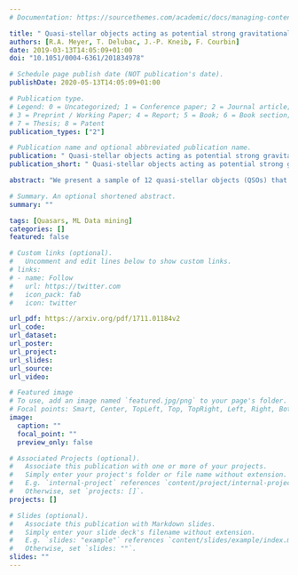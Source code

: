 ```yaml
---
# Documentation: https://sourcethemes.com/academic/docs/managing-content/

title: " Quasi-stellar objects acting as potential strong gravitational lenses in the SDSS-III BOSS survey "
authors: [R.A. Meyer, T. Delubac, J.-P. Kneib, F. Courbin]
date: 2019-03-13T14:05:09+01:00
doi: "10.1051/0004-6361/201834978"

# Schedule page publish date (NOT publication's date).
publishDate: 2020-05-13T14:05:09+01:00

# Publication type.
# Legend: 0 = Uncategorized; 1 = Conference paper; 2 = Journal article;
# 3 = Preprint / Working Paper; 4 = Report; 5 = Book; 6 = Book section;
# 7 = Thesis; 8 = Patent
publication_types: ["2"]

# Publication name and optional abbreviated publication name.
publication: " Quasi-stellar objects acting as potential strong gravitational lenses in the SDSS-III BOSS survey "
publication_short: " Quasi-stellar objects acting as potential strong gravitational lenses in the SDSS-III BOSS survey "

abstract: "We present a sample of 12 quasi-stellar objects (QSOs) that potentially act as strong gravitational lenses on background emission line galaxies (ELG) or Lyman-α emitters (LAEs) selected through a systematic search of the 297 301 QSOs in the Sloan Digital Sky Survey (SDSS)-III Data Release 12. Candidates were identified by looking for compound spectra, where emission lines at a redshift larger than that of the quasar can be identified in the residuals after a QSO spectral template is subtracted from the observed spectra. The narrow diameter of BOSS fibers (2″) then ensures that the object responsible for the additional emission lines must lie close to the line of sight of the QSO and hence provides a high probability of lensing. Among the 12 candidates identified, nine have definite evidence for the presence of a background ELG identified by at least four higher-redshift nebular emission lines. The remaining three probable candidates present a strong asymmetrical emission line attributed to a background Lyman-α emitter (LAE). The QSO-ELG (QSO-LAE) lens candidates have QSO lens redshifts in the range 0.24 ≲ zQSO ≲ 0.66 (0.75 ≲ zQSO ≲ 1.23 ) and background galaxy redshifts in the range 0.48 ≲ zS, ELG ≲ 0.94 (2.17 ≲ zS, LAE ≲ 4.48). We show that the algorithmic search is complete at > 90% for QSO-ELG systems, whereas it falls at 40-60% for QSO-LAE, depending on the redshift of the source. Upon confirmation of the lensing nature of the systems, this sample may quadruple the number of known QSOs acting as strong lenses. We have determined the completeness of our search, which allows future studies to compute lensing probabilities of galaxies by QSOs and differentiate between different QSO models. Future imaging of the full sample and lens modelling offers a unique approach to study and constrain key properties of QSOs. "

# Summary. An optional shortened abstract.
summary: ""

tags: [Quasars, ML Data mining]
categories: []
featured: false

# Custom links (optional).
#   Uncomment and edit lines below to show custom links.
# links:
# - name: Follow
#   url: https://twitter.com
#   icon_pack: fab
#   icon: twitter

url_pdf: https://arxiv.org/pdf/1711.01184v2
url_code:
url_dataset:
url_poster:
url_project:
url_slides:
url_source:
url_video:

# Featured image
# To use, add an image named `featured.jpg/png` to your page's folder. 
# Focal points: Smart, Center, TopLeft, Top, TopRight, Left, Right, BottomLeft, Bottom, BottomRight.
image:
  caption: ""
  focal_point: ""
  preview_only: false

# Associated Projects (optional).
#   Associate this publication with one or more of your projects.
#   Simply enter your project's folder or file name without extension.
#   E.g. `internal-project` references `content/project/internal-project/index.md`.
#   Otherwise, set `projects: []`.
projects: []

# Slides (optional).
#   Associate this publication with Markdown slides.
#   Simply enter your slide deck's filename without extension.
#   E.g. `slides: "example"` references `content/slides/example/index.md`.
#   Otherwise, set `slides: ""`.
slides: ""
---
```

